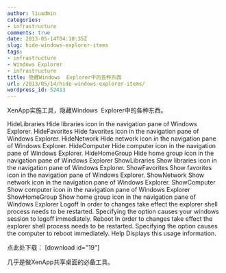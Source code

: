 ```yaml
---
author: liuadmin
categories:
- infrastructure
comments: true
date: 2013-05-14T04:10:35Z
slug: hide-windows-explorer-items
tags:
- infrastructure
- Windows Explorer
- infrastructure
title: 隐藏Windows  Explorer中的各种东西
url: /2013/05/14/hide-windows-explorer-items/
wordpress_id: 52413
---
```


XenApp实施工具，隐藏Windows  Explorer中的各种东西。

HideLibraries
Hide libraries icon in the navigation pane of Windows Explorer.
HideFavorites
Hide favorites icon in the navigation pane of Windows Explorer.
HideNetwork
Hide network icon in the navigation pane of Windows Explorer.
HideComputer
Hide computer icon in the navigation pane of Windows Explorer.
HideHomeGroup
Hide home group icon in the navigation pane of Windows Explorer
ShowLibraries
Show libraries icon in the navigation pane of Windows Explorer.
ShowFavorites
Show favorites icon in the navigation pane of Windows Explorer.
ShowNetwork
Show network icon in the navigation pane of Windows Explorer.
ShowComputer
Show computer icon in the navigation pane of Windows Explorer
ShowHomeGroup
Show home group icon in the navigation pane of Windows Explorer
Logoff
In order to changes take effect the explorer shell process needs to be restarted. Specifying the option causes your windows session to logoff immediately.
Reboot
In order to changes take effect the explorer shell process needs to be restarted. Specifying the option causes the computer to reboot immediately.
Help
Displays this usage information.

点此处下载： [download id="19"]

几乎是做XenApp共享桌面的必备工具。
